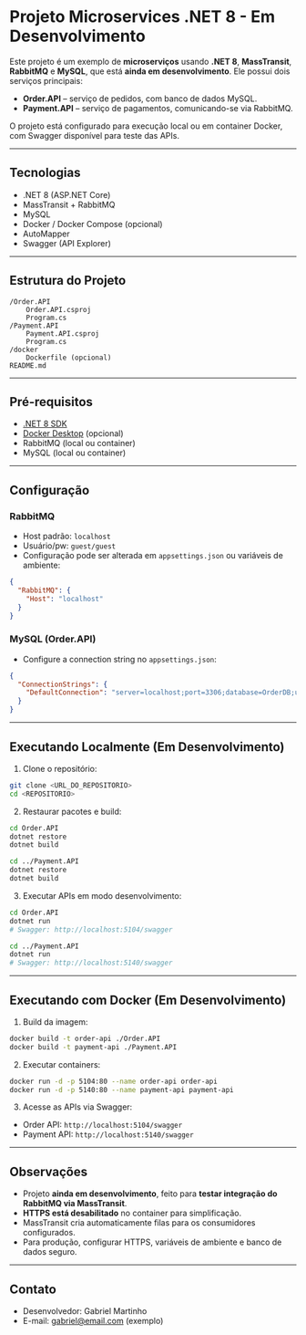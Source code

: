 # Projeto Microservices .NET 8 - Em Desenvolvimento

Este projeto é um exemplo de **microserviços** usando **.NET 8**, **MassTransit**, **RabbitMQ** e **MySQL**, que está **ainda em desenvolvimento**.
Ele possui dois serviços principais:

* **Order.API** – serviço de pedidos, com banco de dados MySQL.
* **Payment.API** – serviço de pagamentos, comunicando-se via RabbitMQ.

O projeto está configurado para execução local ou em container Docker, com Swagger disponível para teste das APIs.

---

## Tecnologias

* .NET 8 (ASP.NET Core)
* MassTransit + RabbitMQ
* MySQL
* Docker / Docker Compose (opcional)
* AutoMapper
* Swagger (API Explorer)

---

## Estrutura do Projeto

```
/Order.API
    Order.API.csproj
    Program.cs
/Payment.API
    Payment.API.csproj
    Program.cs
/docker
    Dockerfile (opcional)
README.md
```

---

## Pré-requisitos

* [.NET 8 SDK](https://dotnet.microsoft.com/en-us/download/dotnet/8.0)
* [Docker Desktop](https://www.docker.com/products/docker-desktop) (opcional)
* RabbitMQ (local ou container)
* MySQL (local ou container)

---

## Configuração

### RabbitMQ

* Host padrão: `localhost`
* Usuário/pw: `guest/guest`
* Configuração pode ser alterada em `appsettings.json` ou variáveis de ambiente:

```json
{
  "RabbitMQ": {
    "Host": "localhost"
  }
}
```

### MySQL (Order.API)

* Configure a connection string no `appsettings.json`:

```json
{
  "ConnectionStrings": {
    "DefaultConnection": "server=localhost;port=3306;database=OrderDB;user=root;password=senha;"
  }
}
```

---

## Executando Localmente (Em Desenvolvimento)

1. Clone o repositório:

```bash
git clone <URL_DO_REPOSITORIO>
cd <REPOSITORIO>
```

2. Restaurar pacotes e build:

```bash
cd Order.API
dotnet restore
dotnet build

cd ../Payment.API
dotnet restore
dotnet build
```

3. Executar APIs em modo desenvolvimento:

```bash
cd Order.API
dotnet run
# Swagger: http://localhost:5104/swagger

cd ../Payment.API
dotnet run
# Swagger: http://localhost:5140/swagger
```

---

## Executando com Docker (Em Desenvolvimento)

1. Build da imagem:

```bash
docker build -t order-api ./Order.API
docker build -t payment-api ./Payment.API
```

2. Executar containers:

```bash
docker run -d -p 5104:80 --name order-api order-api
docker run -d -p 5140:80 --name payment-api payment-api
```

3. Acesse as APIs via Swagger:

* Order API: `http://localhost:5104/swagger`
* Payment API: `http://localhost:5140/swagger`

---

## Observações

* Projeto **ainda em desenvolvimento**, feito para **testar integração do RabbitMQ via MassTransit**.
* **HTTPS está desabilitado** no container para simplificação.
* MassTransit cria automaticamente filas para os consumidores configurados.
* Para produção, configurar HTTPS, variáveis de ambiente e banco de dados seguro.

---

## Contato

* Desenvolvedor: Gabriel Martinho
* E-mail: [gabriel@email.com](mailto:gabriel@email.com) (exemplo)
